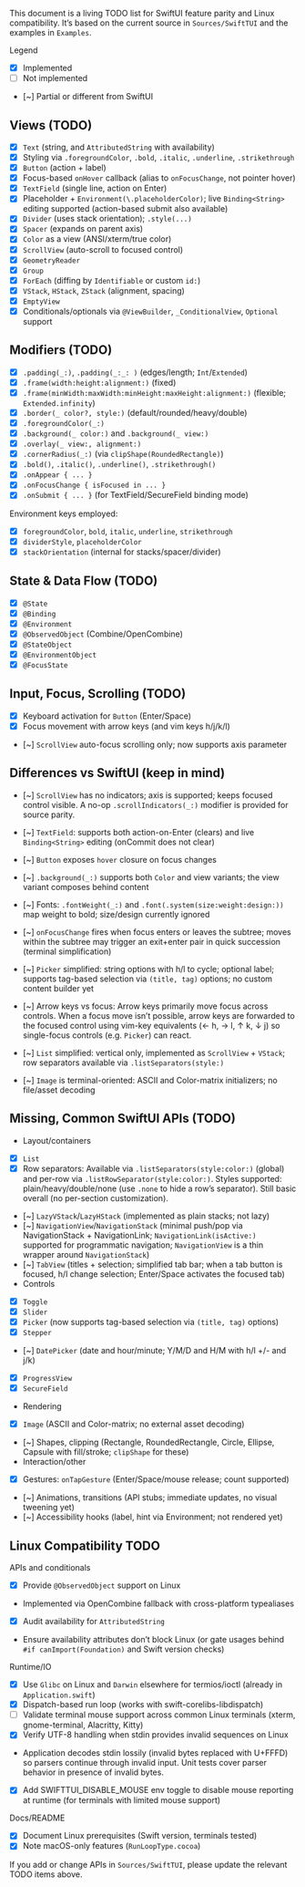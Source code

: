 This document is a living TODO list for SwiftUI feature parity and Linux compatibility. It’s based on the current source in `Sources/SwiftTUI` and the examples in `Examples`.

Legend

- [x] Implemented
- [ ] Not implemented
- [~] Partial or different from SwiftUI

## Views (TODO)

- [x] `Text` (string, and `AttributedString` with availability)
- [x] Styling via `.foregroundColor`, `.bold`, `.italic`, `.underline`, `.strikethrough`
- [x] `Button` (action + label)
- [x] Focus-based `onHover` callback (alias to `onFocusChange`, not pointer hover)
- [x] `TextField` (single line, action on Enter)
- [x] Placeholder + `Environment(\.placeholderColor)`; live `Binding<String>` editing supported (action-based submit also available)
- [x] `Divider` (uses stack orientation); `.style(...)`
- [x] `Spacer` (expands on parent axis)
- [x] `Color` as a view (ANSI/xterm/true color)
- [x] `ScrollView` (auto-scroll to focused control)
- [x] `GeometryReader`
- [x] `Group`
- [x] `ForEach` (diffing by `Identifiable` or custom `id:`)
- [x] `VStack`, `HStack`, `ZStack` (alignment, spacing)
- [x] `EmptyView`
- [x] Conditionals/optionals via `@ViewBuilder`, `_ConditionalView`, `Optional` support

## Modifiers (TODO)

- [x] `.padding(_:)`, `.padding(_:_: )` (edges/length; `Int`/`Extended`)
- [x] `.frame(width:height:alignment:)` (fixed)
- [x] `.frame(minWidth:maxWidth:minHeight:maxHeight:alignment:)` (flexible; `Extended.infinity`)
- [x] `.border(_ color?, style:)` (default/rounded/heavy/double)
- [x] `.foregroundColor(_:)`
- [x] `.background(_ color:)` and `.background(_ view:)`
- [x] `.overlay(_ view:, alignment:)`
- [x] `.cornerRadius(_:)` (via `clipShape(RoundedRectangle)`)
- [x] `.bold()`, `.italic()`, `.underline()`, `.strikethrough()`
- [x] `.onAppear { ... }`
- [x] `.onFocusChange { isFocused in ... }`
- [x] `.onSubmit { ... }` (for TextField/SecureField binding mode)

Environment keys employed:

- [x] `foregroundColor`, `bold`, `italic`, `underline`, `strikethrough`
- [x] `dividerStyle`, `placeholderColor`
- [x] `stackOrientation` (internal for stacks/spacer/divider)

## State & Data Flow (TODO)

- [x] `@State`
- [x] `@Binding`
- [x] `@Environment`
- [x] `@ObservedObject` (Combine/OpenCombine)
- [x] `@StateObject`
- [x] `@EnvironmentObject`
- [x] `@FocusState`

## Input, Focus, Scrolling (TODO)

- [x] Keyboard activation for `Button` (Enter/Space)
- [x] Focus movement with arrow keys (and vim keys h/j/k/l)
- [~] `ScrollView` auto-focus scrolling only; now supports axis parameter

## Differences vs SwiftUI (keep in mind)

- [~] `ScrollView` has no indicators; axis is supported; keeps focused control visible. A no-op `.scrollIndicators(_:)` modifier is provided for source parity.
- [~] `TextField`: supports both action-on-Enter (clears) and live `Binding<String>` editing (onCommit does not clear)
- [~] `Button` exposes `hover` closure on focus changes
- [~] `.background(_:)` supports both `Color` and view variants; the view variant composes behind content
- [~] Fonts: `.fontWeight(_:)` and `.font(.system(size:weight:design:))` map weight to bold; size/design currently ignored

- [~] `onFocusChange` fires when focus enters or leaves the subtree; moves within the subtree may trigger an exit+enter pair in quick succession (terminal simplification)

- [~] `Picker` simplified: string options with h/l to cycle; optional label; supports tag-based selection via `(title, tag)` options; no custom content builder yet

- [~] Arrow keys vs focus: Arrow keys primarily move focus across controls. When a focus move isn’t possible, arrow keys are forwarded to the focused control using vim-key equivalents (← h, → l, ↑ k, ↓ j) so single-focus controls (e.g. `Picker`) can react.
- [~] `List` simplified: vertical only, implemented as `ScrollView` + `VStack`; row separators available via `.listSeparators(style:)`
- [~] `Image` is terminal-oriented: ASCII and Color-matrix initializers; no file/asset decoding
## Missing, Common SwiftUI APIs (TODO)

- Layout/containers
- [x] `List`
- [x] Row separators: Available via `.listSeparators(style:color:)` (global) and per-row via `.listRowSeparator(style:color:)`. Styles supported: plain/heavy/double/none (use `.none` to hide a row’s separator). Still basic overall (no per-section customization).
- [~] `LazyVStack`/`LazyHStack` (implemented as plain stacks; not lazy)
- [~] `NavigationView`/`NavigationStack` (minimal push/pop via NavigationStack + NavigationLink; `NavigationLink(isActive:)` supported for programmatic navigation; `NavigationView` is a thin wrapper around `NavigationStack`)
- [~] `TabView` (titles + selection; simplified tab bar; when a tab button is focused, h/l change selection; Enter/Space activates the focused tab)
- Controls
- [x] `Toggle`  
- [x] `Slider`
- [x] `Picker` (now supports tag-based selection via `(title, tag)` options)
- [x] `Stepper`
- [~] `DatePicker` (date and hour/minute; Y/M/D and H/M with h/l +/- and j/k)
- [x] `ProgressView`
- [x] `SecureField`
- Rendering
- [x] `Image` (ASCII and Color-matrix; no external asset decoding)
- [~] Shapes, clipping (Rectangle, RoundedRectangle, Circle, Ellipse, Capsule with fill/stroke; `clipShape` for these)
- Interaction/other
- [x] Gestures: `onTapGesture` (Enter/Space/mouse release; count supported)
- [~] Animations, transitions (API stubs; immediate updates, no visual tweening yet)
- [~] Accessibility hooks (label, hint via Environment; not rendered yet)

## Linux Compatibility TODO

APIs and conditionals

- [x] Provide `@ObservedObject` support on Linux
- Implemented via OpenCombine fallback with cross-platform typealiases
- [x] Audit availability for `AttributedString`
- Ensure availability attributes don’t block Linux (or gate usages behind `#if canImport(Foundation)` and Swift version checks)

Runtime/IO

- [x] Use `Glibc` on Linux and `Darwin` elsewhere for termios/ioctl (already in `Application.swift`)
- [x] Dispatch-based run loop (works with swift-corelibs-libdispatch)
- [ ] Validate terminal mouse support across common Linux terminals (xterm, gnome-terminal, Alacritty, Kitty)
- [x] Verify UTF-8 handling when stdin provides invalid sequences on Linux
- Application decodes stdin lossily (invalid bytes replaced with U+FFFD) so parsers continue through invalid input. Unit tests cover parser behavior in presence of invalid bytes.
- [x] Add SWIFTTUI_DISABLE_MOUSE env toggle to disable mouse reporting at runtime (for terminals with limited mouse support)

Docs/README

- [x] Document Linux prerequisites (Swift version, terminals tested)
- [x] Note macOS-only features (`RunLoopType.cocoa`)

If you add or change APIs in `Sources/SwiftTUI`, please update the relevant TODO items above.